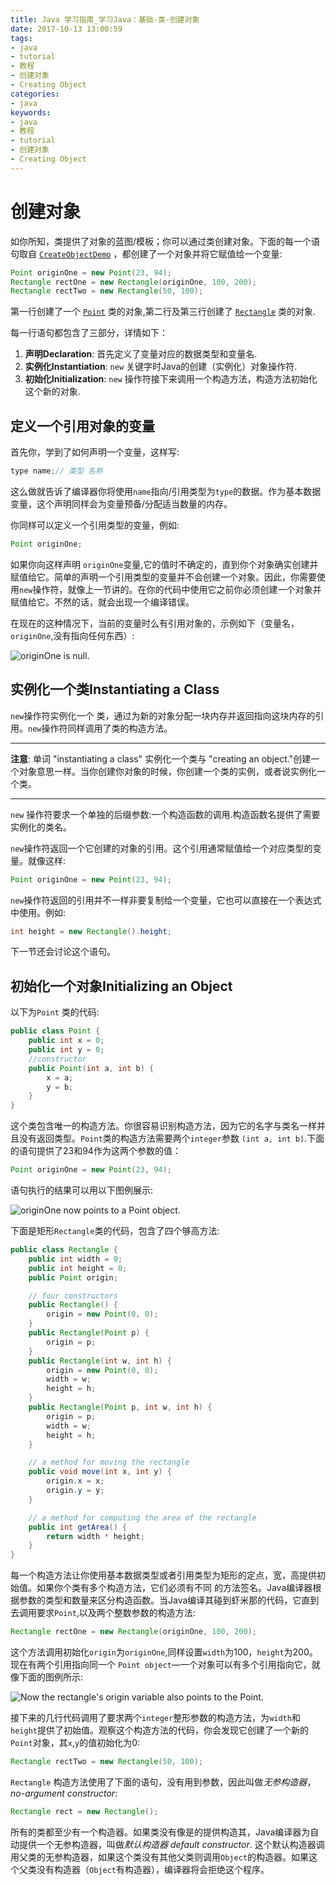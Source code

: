 ```yaml
---
title: Java 学习指南_学习Java：基础-类-创建对象
date: 2017-10-13 13:00:59
tags: 
- java
- tutorial
- 教程
- 创建对象
- Creating Object
categories:
- java
keywords:
- java
- 教程
- tutorial
- 创建对象
- Creating Object
---
```


# 创建对象

如你所知，类提供了对象的蓝图/模板；你可以通过类创建对象。下面的每一个语句取自 [`CreateObjectDemo`](http://docs.oracle.com/javase/tutorial/java/javaOO/examples/CreateObjectDemo.java) ，都创建了一个对象并将它赋值给一个变量:

```java
Point originOne = new Point(23, 94);
Rectangle rectOne = new Rectangle(originOne, 100, 200);
Rectangle rectTwo = new Rectangle(50, 100);
```

第一行创建了一个 [`Point`](http://docs.oracle.com/javase/tutorial/java/javaOO/examples/Point.java) 类的对象,第二行及第三行创建了 [`Rectangle`](http://docs.oracle.com/javase/tutorial/java/javaOO/examples/Rectangle.java) 类的对象.

每一行语句都包含了三部分，详情如下：

1. **声明Declaration**: 首先定义了变量对应的数据类型和变量名.
2. **实例化Instantiation**:  `new`  关键字时Java的创建（实例化）对象操作符.
3. **初始化Initialization**:  `new` 操作符接下来调用一个构造方法，构造方法初始化这个新的对象.

## 定义一个引用对象的变量

首先你，学到了如何声明一个变量，这样写:

```java
type name;// 类型 名称
```

这么做就告诉了编译器你将使用`name`指向/引用类型为`type`的数据。作为基本数据变量，这个声明同样会为变量预备/分配适当数量的内存。

你同样可以定义一个引用类型的变量，例如:

```java
Point originOne;
```

如果你向这样声明 `originOne`变量,它的值时不确定的，直到你个对象确实创建并赋值给它。简单的声明一个引用类型的变量并不会创建一个对象。因此，你需要使用`new`操作符，就像上一节讲的。在你的代码中使用它之前你必须创建一个对象并赋值给它。不然的话，就会出现一个编译错误。

在现在的这种情况下，当前的变量时么有引用对象的，示例如下（变量名，`originOne`,没有指向任何东西）:

![originOne is null.](http://docs.oracle.com/javase/tutorial/figures/java/objects-null.gif)

## 实例化一个类Instantiating a Class

 `new`操作符实例化一个 类，通过为新的对象分配一块内存并返回指向这块内存的引用。`new`操作符同样调用了类的构造方法。

------

**注意**: 单词 "instantiating a class" 实例化一个类与 "creating an object."创建一个对象意思一样。当你创建你对象的时候，你创建一个类的实例，或者说实例化一个类。

------

 `new` 操作符要求一个单独的后缀参数:一个构造函数的调用.构造函数名提供了需要实例化的类名。

 `new`操作符返回一个它创建的对象的引用。这个引用通常赋值给一个对应类型的变量。就像这样:

```java
Point originOne = new Point(23, 94);
```

`new`操作符返回的引用并不一样非要复制给一个变量，它也可以直接在一个表达式中使用。例如:

```java
int height = new Rectangle().height;
```

下一节还会讨论这个语句。

## 初始化一个对象Initializing an Object

以下为`Point` 类的代码:

```java
public class Point {
    public int x = 0;
    public int y = 0;
    //constructor
    public Point(int a, int b) {
        x = a;
        y = b;
    }
}
```

这个类包含唯一的构造方法。你很容易识别构造方法，因为它的名字与类名一样并且没有返回类型。`Point`类的构造方法需要两个`integer`参数 `(int a, int b)`.下面的语句提供了23和94作为这两个参数的值：

```java
Point originOne = new Point(23, 94);
```

语句执行的结果可以用以下图例展示:

![originOne now points to a Point object.](http://docs.oracle.com/javase/tutorial/figures/java/objects-oneRef.gif)

下面是矩形`Rectangle`类的代码，包含了四个够高方法:

```java
public class Rectangle {
    public int width = 0;
    public int height = 0;
    public Point origin;

    // four constructors
    public Rectangle() {
        origin = new Point(0, 0);
    }
    public Rectangle(Point p) {
        origin = p;
    }
    public Rectangle(int w, int h) {
        origin = new Point(0, 0);
        width = w;
        height = h;
    }
    public Rectangle(Point p, int w, int h) {
        origin = p;
        width = w;
        height = h;
    }

    // a method for moving the rectangle
    public void move(int x, int y) {
        origin.x = x;
        origin.y = y;
    }

    // a method for computing the area of the rectangle
    public int getArea() {
        return width * height;
    }
}

```

每一个构造方法让你使用基本数据类型或者引用类型为矩形的定点，宽，高提供初始值。如果你个类有多个构造方法，它们必须有不同 的方法签名。Java编译器根据参数的类型和数量来区分构造函数。当Java编译其碰到虾米那的代码，它直到去调用要求`Point`,以及两个整数参数的构造方法:

```java
Rectangle rectOne = new Rectangle(originOne, 100, 200);
```

这个方法调用初始化`origin`为`originOne`,同样设置`width`为100，`height`为200。现在有两个引用指向同一个 `Point object`—一个对象可以有多个引用指向它，就像下面的图例所示:

![Now the rectangle's origin variable also points to the Point.](http://docs.oracle.com/javase/tutorial/figures/java/objects-multipleRefs.gif)

接下来的几行代码调用了要求两个`integer`整形参数的构造方法，为`width`和`height`提供了初始值。观察这个构造方法的代码，你会发现它创建了一个新的`Point`对象，其`x`,`y`的值初始化为0:

```java
Rectangle rectTwo = new Rectangle(50, 100);
```

`Rectangle` 构造方法使用了下面的语句，没有用到参数，因此叫做*无参构造器*， *no-argument constructor*:

```java
Rectangle rect = new Rectangle();
```

所有的类都至少有一个构造器。如果类没有像是的提供构造其，Java编译器为自动提供一个无参构造器，叫做*默认构造器* *default constructor*. 这个默认构造器调用父类的无参构造器，如果这个类没有其他父类则调用`Object`的构造器。如果这个父类没有构造器（`Object`有构造器），编译器将会拒绝这个程序。